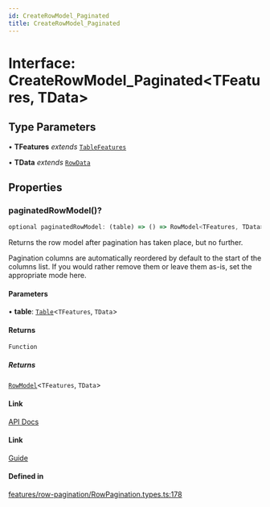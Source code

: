 ```yaml
---
id: CreateRowModel_Paginated
title: CreateRowModel_Paginated
---
```


# Interface: CreateRowModel\_Paginated\<TFeatures, TData\>

## Type Parameters

• **TFeatures** *extends* [`TableFeatures`](../type-aliases/tablefeatures.md)

• **TData** *extends* [`RowData`](../type-aliases/rowdata.md)

## Properties

### paginatedRowModel()?

```ts
optional paginatedRowModel: (table) => () => RowModel<TFeatures, TData>;
```

Returns the row model after pagination has taken place, but no further.

Pagination columns are automatically reordered by default to the start of the columns list. If you would rather remove them or leave them as-is, set the appropriate mode here.

#### Parameters

• **table**: [`Table`](../type-aliases/table.md)\<`TFeatures`, `TData`\>

#### Returns

`Function`

##### Returns

[`RowModel`](rowmodel.md)\<`TFeatures`, `TData`\>

#### Link

[API Docs](https://tanstack.com/table/v8/docs/api/features/pagination#getPaginatedRowModel)

#### Link

[Guide](https://tanstack.com/table/v8/docs/guide/pagination)

#### Defined in

[features/row-pagination/RowPagination.types.ts:178](https://github.com/TanStack/table/blob/main/packages/table-core/src/features/row-pagination/RowPagination.types.ts#L178)
